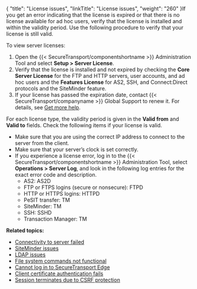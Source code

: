 {
    "title": "License issues",
    "linkTitle": "License issues",
    "weight": "260"
}If you get an error indicating that the license is expired or that there is no license available for ad hoc users, verify that the license is installed and within the validity period. Use the following procedure to verify that your license is still valid.

To view server licenses:

1.  Open the {{< SecureTransport/componentshortname >}} Administration Tool and select **Setup > Server License**.
2.  Verify that the license is installed and not expired by checking the **Core Server License** for the FTP and HTTP servers, user accounts, and ad hoc users and the **Features License** for AS2, SSH, and Connect:Direct protocols and the SiteMinder feature.
3.  If your license has passed the expiration date, contact {{< SecureTransport/companyname >}} Global Support to renew it. For details, see [Get more help](#top).

For each license type, the validity period is given in the **Valid from** and **Valid to** fields. Check the following items if your license is valid.

-   Make sure that you are using the correct IP address to connect to the server from the client.
-   Make sure that your server’s clock is set correctly.
-   If you experience a license error, log in to the {{< SecureTransport/componentshortname >}} Administration Tool, select **Operations > Server Log**, and look in the following log entries for the exact error code and description.
    -   AS2: AS2D
    -   FTP or FTPS logins (secure or nonsecure): FTPD
    -   HTTP or HTTPS logins: HTTPD
    -   PeSIT transfer: TM
    -   SiteMinder: TM
    -   SSH: SSHD
    -   Transaction Manager: TM

**Related topics:**

-   [Connectivity to server failed](../t_st_connectivity_to_server_failed)
-   [SiteMinder issues](../t_st_siteminder_issues)
-   [LDAP issues](../c_st_ldap_issues)
-   [File system commands not functional](../c_st_file_system_commands_not_functional)
-   [Cannot log in to SecureTransport Edge](../c_st_cannot_log_edge)
-   [Client certificate authentication fails](../c_st_client_certificate_authentication_fails)
-   [Session terminates due to CSRF protection](../c_st_session_terminates_due_to_csrf_protection)
